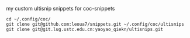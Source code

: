 my custom ultisnip snippets for coc-snippets

```shell
cd ~/.config/coc/
git clone git@github.com:leoua7/snippets.git ~/.config/coc/ultisnips
git clone git@git.lug.ustc.edu.cn:yaoyao_qiekn/ultisnips.git
```
